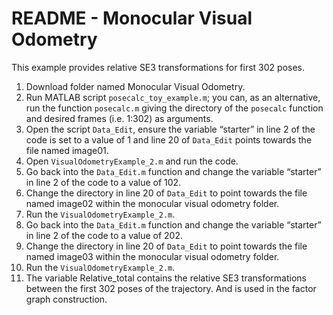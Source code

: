 # README - Monocular Visual Odometry
This example provides relative SE3 transformations for first 302 poses.
1. Download folder named Monocular Visual Odometry.
2. Run MATLAB script `posecalc_toy_example.m`; you can, as an alternative, run the function `posecalc.m` giving the directory of the `posecalc` function and desired frames (i.e. 1:302) as arguments. 
3. Open the script `Data_Edit`, ensure the variable “starter” in line 2 of the code is set to a value of 1 and line 20 of `Data_Edit` points towards the file named image01.
4. Open `VisualOdometryExample_2.m` and run the code.
5. Go back into the `Data_Edit.m` function and change the variable “starter” in line 2 of the code to a value of 102.
6. Change the directory in line 20 of `Data_Edit` to point towards the file named image02 within the monocular visual odometry folder.
7. Run the `VisualOdometryExample_2.m`.
8. Go back into the `Data_Edit.m` function and change the variable “starter” in line 2 of the code to a value of 202.
9. Change the directory in line 20 of `Data_Edit` to point towards the file named image03 within the monocular visual odometry folder.
10. Run the `VisualOdometryExample_2.m`. 
11. The variable Relative_total contains the relative SE3 transformations between the first 302 poses of the trajectory. And is used in the factor graph construction.

